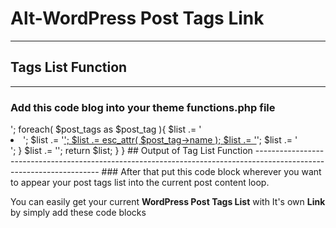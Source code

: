 # Alt-WordPress Post Tags Link
----------------------------------------------------------------------------

## Tags List Function
-------------------------------------------------------------------

### Add this code blog into your theme functions.php file


<?php
  function mr_blog_current_post_tags() {

    $post_tags = wp_get_post_tags( get_the_id() );

    if( ! empty( $post_tags ) ) {
      $list = '<ul class="current-post-tags">';
        foreach( $post_tags as $post_tag ){
          $list .= '<li>';

            $list .= '<a href="' .strip_tags( esc_url( get_tag_link( $post_tag->term_id ) ) ). '">';

              $list .= esc_attr( $post_tag->name );

            $list .= '</a>';

          $list .= '</li>';
        }
      $list .= '</ul>';

      return $list;
    }
  }


## Output of Tag List Function
---------------------------------------------------------------------------------------------------------------------

### After that put this code block wherever you want to appear your post tags list into the current post content loop.

<footer class="post-footer">
	<?php echo mr_blog_current_post_tags(); ?>
</footer><!-- /.entry-footer -->


You can easily get your current **WordPress Post Tags List** with It's own **Link** by simply add these code blocks
